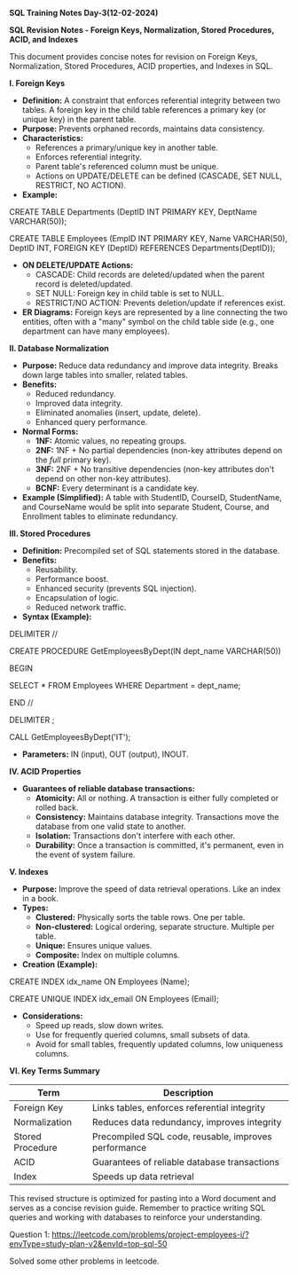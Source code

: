 **SQL Training Notes Day-3(12-02-2024)**

**SQL Revision Notes - Foreign Keys, Normalization, Stored Procedures, ACID, and Indexes**

This document provides concise notes for revision on Foreign Keys, Normalization, Stored Procedures, ACID properties, and Indexes in SQL.

**I. Foreign Keys**

- **Definition:** A constraint that enforces referential integrity between two tables. A foreign key in the child table references a primary key (or unique key) in the parent table.
- **Purpose:** Prevents orphaned records, maintains data consistency.
- **Characteristics:**
  - References a primary/unique key in another table.
  - Enforces referential integrity.
  - Parent table's referenced column must be unique.
  - Actions on UPDATE/DELETE can be defined (CASCADE, SET NULL, RESTRICT, NO ACTION).
- **Example:**

CREATE TABLE Departments (DeptID INT PRIMARY KEY, DeptName VARCHAR(50));

CREATE TABLE Employees (EmpID INT PRIMARY KEY, Name VARCHAR(50), DeptID INT, FOREIGN KEY (DeptID) REFERENCES Departments(DeptID));

- **ON DELETE/UPDATE Actions:**
  - CASCADE: Child records are deleted/updated when the parent record is deleted/updated.
  - SET NULL: Foreign key in child table is set to NULL.
  - RESTRICT/NO ACTION: Prevents deletion/update if references exist.
- **ER Diagrams:** Foreign keys are represented by a line connecting the two entities, often with a "many" symbol on the child table side (e.g., one department can have many employees).

**II. Database Normalization**

- **Purpose:** Reduce data redundancy and improve data integrity. Breaks down large tables into smaller, related tables.
- **Benefits:**
  - Reduced redundancy.
  - Improved data integrity.
  - Eliminated anomalies (insert, update, delete).
  - Enhanced query performance.
- **Normal Forms:**
  - **1NF:** Atomic values, no repeating groups.
  - **2NF:** 1NF + No partial dependencies (non-key attributes depend on the _full_ primary key).
  - **3NF:** 2NF + No transitive dependencies (non-key attributes don't depend on other non-key attributes).
  - **BCNF:** Every determinant is a candidate key.
- **Example (Simplified):** A table with StudentID, CourseID, StudentName, and CourseName would be split into separate Student, Course, and Enrollment tables to eliminate redundancy.

**III. Stored Procedures**

- **Definition:** Precompiled set of SQL statements stored in the database.
- **Benefits:**
  - Reusability.
  - Performance boost.
  - Enhanced security (prevents SQL injection).
  - Encapsulation of logic.
  - Reduced network traffic.
- **Syntax (Example):**

DELIMITER //

CREATE PROCEDURE GetEmployeesByDept(IN dept_name VARCHAR(50))

BEGIN

SELECT \* FROM Employees WHERE Department = dept_name;

END //

DELIMITER ;

CALL GetEmployeesByDept('IT');

- **Parameters:** IN (input), OUT (output), INOUT.

**IV. ACID Properties**

- **Guarantees of reliable database transactions:**
  - **Atomicity:** All or nothing. A transaction is either fully completed or rolled back.
  - **Consistency:** Maintains database integrity. Transactions move the database from one valid state to another.
  - **Isolation:** Transactions don't interfere with each other.
  - **Durability:** Once a transaction is committed, it's permanent, even in the event of system failure.

**V. Indexes**

- **Purpose:** Improve the speed of data retrieval operations. Like an index in a book.
- **Types:**
  - **Clustered:** Physically sorts the table rows. One per table.
  - **Non-clustered:** Logical ordering, separate structure. Multiple per table.
  - **Unique:** Ensures unique values.
  - **Composite:** Index on multiple columns.
- **Creation (Example):**

CREATE INDEX idx_name ON Employees (Name);

CREATE UNIQUE INDEX idx_email ON Employees (Email);

- **Considerations:**
  - Speed up reads, slow down writes.
  - Use for frequently queried columns, small subsets of data.
  - Avoid for small tables, frequently updated columns, low uniqueness columns.

**VI. Key Terms Summary**

| **Term** | **Description** |
| --- | --- |
| Foreign Key | Links tables, enforces referential integrity |
| Normalization | Reduces data redundancy, improves integrity |
| Stored Procedure | Precompiled SQL code, reusable, improves performance |
| ACID | Guarantees of reliable database transactions |
| Index | Speeds up data retrieval |

This revised structure is optimized for pasting into a Word document and serves as a concise revision guide. Remember to practice writing SQL queries and working with databases to reinforce your understanding.

Question 1: <https://leetcode.com/problems/project-employees-i/?envType=study-plan-v2&envId=top-sql-50>


Solved some other problems in leetcode.
